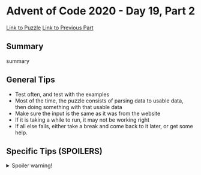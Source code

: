 # Advent of Code 2020 - Day 19, Part 2

[Link to Puzzle](https://adventofcode.com/2020/day/19#part2)
[Link to Previous Part](https://github.com/CodingAP/unofficial-aoc-syllabus/blob/main/years/2020/day19/part1.md)

## Summary
summary

## General Tips
- Test often, and test with the examples
- Most of the time, the puzzle consists of parsing data to usable data, then doing something with that usable data
- Make sure the input is the same as it was from the website
- If it is taking a while to run, it may not be working right
- If all else fails, either take a break and come back to it later, or get some help.

## Specific Tips (SPOILERS)
<details> <summary>Spoiler warning!</summary>

specific tips

</details>